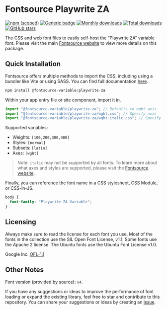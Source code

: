 # Fontsource Playwrite ZA

[![npm (scoped)](https://img.shields.io/npm/v/@fontsource-variable/playwrite-za?color=brightgreen)](https://www.npmjs.com/package/@fontsource-variable/playwrite-za) [![Generic badge](https://img.shields.io/badge/fontsource-passing-brightgreen)](https://github.com/fontsource/fontsource) [![Monthly downloads](https://badgen.net/npm/dm/@fontsource-variable/playwrite-za)](https://github.com/fontsource/fontsource) [![Total downloads](https://badgen.net/npm/dt/@fontsource-variable/playwrite-za)](https://github.com/fontsource/fontsource) [![GitHub stars](https://img.shields.io/github/stars/fontsource/fontsource.svg?style=social&label=Star)](https://github.com/fontsource/fontsource/stargazers)

The CSS and web font files to easily self-host the “Playwrite ZA” variable font. Please visit the main [Fontsource website](https://fontsource.org/fonts/playwrite-za) to view more details on this package.

## Quick Installation

Fontsource offers multiple methods to import the CSS, including using a bundler like Vite or using SASS. You can find full documentation [here](https://fontsource.org/docs/getting-started/introduction).

```javascript
npm install @fontsource-variable/playwrite-za
```

Within your app entry file or site component, import it in.

```javascript
import "@fontsource-variable/playwrite-za"; // Defaults to wght axis
import "@fontsource-variable/playwrite-za/wght.css"; // Specify axis
import "@fontsource-variable/playwrite-za/wght-italic.css"; // Specify axis and style
```

Supported variables:
- Weights: `[100,200,300,400]`
- Styles: `[normal]`
- Subsets: `[latin]`
- Axes: `[wght]`

> Note: `italic` may not be supported by all fonts. To learn more about what axes and styles are supported, please visit the [Fontsource website](https://fontsource.org/fonts/playwrite-za).

Finally, you can reference the font name in a CSS stylesheet, CSS Module, or CSS-in-JS.

```css
body {
  font-family: "Playwrite ZA Variable";
}
```

## Licensing
Always make sure to read the license for each font you use. Most of the fonts in the collection use the SIL Open Font License, v1.1. Some fonts use the Apache 2 license. The Ubuntu fonts use the Ubuntu Font License v1.0.

Google Inc.
[OFL-1.1](http://scripts.sil.org/OFL)

## Other Notes
Font version (provided by source): `v4`.

If you have any suggestions or ideas to improve the performance of font loading or expand the existing library, feel free to star and contribute to this repository. You can share your suggestions or ideas by creating an [issue](https://github.com/fontsource/fontsource/issues).